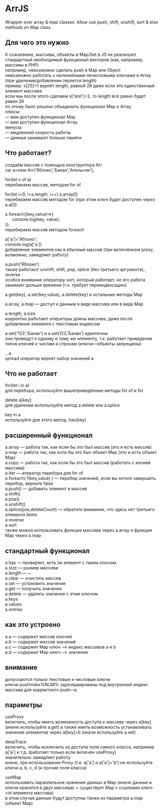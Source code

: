 # ArrJS  
Wrapper over array &amp; map classes. Allow use push, shift, unshift, sort &amp; else methods on Map class.  
  
## Для чего это нужно  
  
 К сожалению, массивы, объекты и Map/Set в JS не реализуют стандартный необходимый функционал векторов (как, например, массивы в PHP)  
 например, невозможно сделать push в Map или Object  
 невозможно работать с нелинейными нечисловыми ключами в Array (при удалении/добавлении теряется length)  
 пример: x[25]=1 вернёт length, равной 26 даже если это единственный элемент массива  
 если мы после этого сделаем x['test']=2, то length всё равно будет равен 26  
 по этому было решено объеденить функционал Map и Array  
 плюсы:  
 — вам доступен функционал Map  
 — вам доступен функционал Array  
 минусы:  
 — медленней скорость работы  
 — данные занимают больше памяти  
  
## Что работает?  
  
 создаём массив с помощью конструктора Arr  
 var a=new Arr('Яблоко','Банан','Апельсин');   
  
 for(let v of a)   
 перебираем массив, методом for of  
  
 for(let i=0; i<a.length; i++) a.array[i]  
 перебираем массив методом for (при этом ключ будет доступен через a.a[i])  
   
 a.foreach((key,value)=>{  
 &nbsp; &nbsp; &nbsp; console.log(key, value);  
 });  
 перебираем массив методом foreach  
  
 a['а']='Яблоко';  
 console.log(a['а'])  
 добавление элементов как в обычный массив (при включённом proxy, возможно, замедляет работу)  
  
 a.push('Яблоко')  
 также работают unshift, shift, pop, splice (без третьего аргумента), reverse  
 особое внимание оператору sort, который работает, но его работа занимает дольше времени (т.к. требует переиндексацию)  
  
 a.get(key), a.set(key,value), a.delete(key) и остальные методы Map  
  
 a.array, a.map — доступ к данным в виде массива или в виде Map  
  
 a.length, a.size  
 корректно работают операторы длины массива, даже после добавления элемента с текстовым индексом  
  
 a.set('123','Банан') и a.set(123,'Банан') идентичны  
 они приведут к одному и тому же элементу, т.к. работает приведение типов ключей к числам и строкам (ключи—объекты запрещены)  
    
 ...a  
 spread оператор вернёт набор значений a  
  
## Что не работает  
  
 for(let i in a)  
 для перебора, используйте вышеприведённые методы for of и for  
   
 delete a[key]  
 для удаления испольлзуйте метод a.delete или a.splice  
 
 key in a  
 используйте для этого метод .has(key)  
  
## расширенный функционал  
  
a.array	— работа так, как если бы это был массив (это и есть массив)  
a.map	— работа так, как если бы это был объект Map (это и есть объект Map)  
a.copy	— работа так, как если бы это был массив (работать с копией массива)  
a.iter	— итератор перебора для for of  
a.foreach( f(key,value) )	— перебор значений, если вы хотите завершить перебор, верните false  
a.push()	— добавить элемент в массив  
a.shift()  
a.pop()  
a.unshift()  
a.splice(pos,deleteCount)		— обратите внимание, что здесь нет третьего элемента items  
a.reverse  
a.sort  
также можно использовать функции массива через a.array и функции Map через a.map  
  
## стандартный функционал
  
a.has	— проверяет, есть ли элемент с таким ключом  
a.size	— размер массива  
a.length	— ~  
a.clear	— очистить массив  
a.set	— установить значение  
a.get	— получить значение  
a.delete	— удалить значение с этим ключом  
a.keys  
a.values  
a.entries  
  
## как это устроено  
  
a.a — содержит массив ключей  
a.b — содержит массив значений  
a.c — содержит Map ключ —> индекс массивов a и b  
a.d — содержит Map ключ —> значение  
  
## внимание  
  
допускаются только текстовые и числовые ключи  
ключи pushIndex%NUM% зарезервированы под внутренний индекс массива для корректного push—а  
  
## параметры  
		  
useProxy  
включить, чтобы иметь возможность доступа к массиву через a[key] (иначе используйте a.get)
а также иметь возможность устанавливать значения элементов через a[key]=b (иначе используйте a.set)
  
deepTrace  
включить, чтобы исключить из доступа поля самого класса, например a['a'] и т.д. (работает только если включён useProxy)  
значительно замедляет работу  
иначе, при использовании Proxy (т.е. a['a'] и a['a']='b') не используйте ключи a, b, c, d (и прочие поля класса)

useMap  
использовать параллельное хранение данных в Map (иначе данные и ключи хранятся в двух массивах + существует Map с ссылками ключ->id элемента массива)  
в этом случае данные будут доступны также из параметра a.map (объект Map)  
